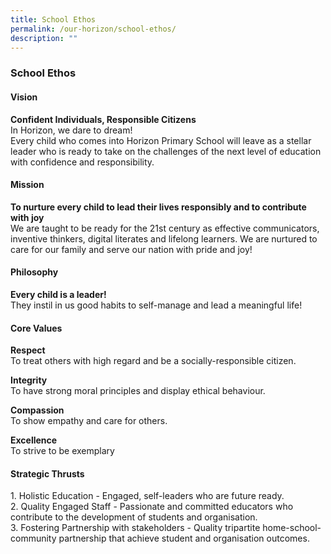 ```yaml
---
title: School Ethos
permalink: /our-horizon/school-ethos/
description: ""
---
```

### **School Ethos**
#### **Vision**
**Confident Individuals, Responsible Citizens**<br>
In Horizon, we dare to dream! <br>
Every child who comes into Horizon Primary School will leave as a stellar leader who is ready to take on the challenges of the next level of education with confidence and responsibility.

#### **Mission**
**To nurture every child to lead their lives responsibly and to contribute with joy**<br>
We are taught to be ready for the 21st century as effective communicators, inventive thinkers, digital literates and lifelong learners. We are nurtured to care for our family and serve our nation with pride and joy!

#### **Philosophy**
**Every child is a leader!**<br>
They instil in us good habits to self-manage and lead a meaningful life!

#### **Core Values**
**Respect**<br>
To treat others with high regard and be a socially-responsible citizen. 

**Integrity**<br>
To have strong moral principles and display ethical behaviour. 

**Compassion**<br>
To show empathy and care for others. 

**Excellence**<br>
To strive to be exemplary

#### **Strategic Thrusts**
1\.  Holistic Education - Engaged, self-leaders who are future ready.<br>
2\.  Quality Engaged Staff - Passionate and committed educators who contribute to the development of students and organisation.<br>
3\.  Fostering Partnership with stakeholders - Quality tripartite home-school-community partnership that achieve student and organisation outcomes.